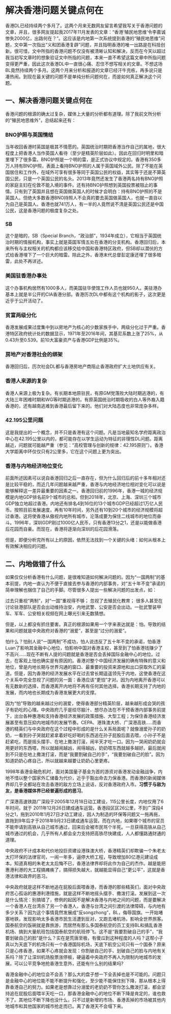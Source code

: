 # 解决香港问题关键点何在

香港DL已经持续两个多月了。这两个月来无数网友留言希望我写关于香港问题的文章，并且，很多网友提起我2017年11月发表的文章：“香港‘殖民地思维’令李嘉诚惨失2000亿，出路何在？”。这应该是内地第一次系统提到香港的“殖民地思维”问题，文中第一次指出“义和团香港复辟”问题，并且指明香港的唯一出路是在科技创新。很可惜，文中所指的香港问题不仅没有被清晰认知和解决，反而在今天以超过我当初写文章时的想象验证文中所指的问题，本来一直不希望这篇文章中所指问题变得更严重，因此这次香港DL中一直很心痛、忍住不想写相关的文章。不想这场BL竟然持续两个多月。这两个月来分析和报道的文章已经汗牛充栋，再多说只是凑热闹。到现在最关键的问题不是单纯分析问题何在，而是如何真正解决这个问题。

## 一、解决香港问题关键点何在


香港问题的根源的确太过复杂，媒体上大量的分析都有道理。除了我前文所分析的“殖民地思维外”，总结起来还有：

### BNO护照与英国情结


当年收回香港时英国是极其不情愿的。英国统治时期把香港当作自己的属地，很大程度上把香港人当作英国人看待（至少是精英阶层如此）。因此在回归时明里和暗里埋下了很多雷。BNO护照是一个明的雷，是正式协议中规定的。香港有350多万人持有BNO护照，表面上看持BNO护照的人属于英国域外公民。除了不能在英国居住和工作外，在域外可享有很多等同于英国公民的权益，其实等于还是不算英国公民，只是一个英国公民的名头。2013年竟然还发生了香港两名持有BNO护照的家庭主妇在伦敦不能入境的事件。还有持BNO护照想到英国投票被阻止的事情。只有到了英国并且想在英国做英国人的时候才会明白：持有BNO护照的不是英国人。但绝大多数香港BNO持照人不会真的要去英国做英国人，也就一直自以为自己是英国人。香港也就741万人，有一半的人竟然说不清是英国公民还是中国公民，这是香港问题的极度复杂之处。

### SB


这个是暗的，SB（Special Branch，“政治部”，1934年成立），它相当于英国统治时期的情报机构，事实上就是英国军情五处在香港的分支机构。香港回归后，本来所有与主权相关的机构都应该移交给中国和香港特区政府，但SB却以潜伏的方式给香港埋下了一个巨大的暗雷。除此之外，香港末代总督彭定康还埋了很多暗雷，此处不再详述。

### 美国驻香港办事处


这个办事机构居然有1000多人，而美国驻华使馆工作人员也就950人。美驻港办基本上就是半公开的CIA香港分部。香港历次DL中都有这个机构的影子，这次更是近乎于公开活动了。

### 贫富两级分化


香港发展成果过度集中到以房地产为核心的少数家族手中，两级分化过于严重。香港特区政府统计处的数据显示，1971年至2016年间，其基尼系数上涨了25%，从0.43升至0.539。前10大富豪资产与香港GDP比例是35%。

### 房地产对香港社会的绑架


香港回归后，历次社会DL都与香港房地产商阻止香港政府扩大土地供应有关。

### 香港人来源的复杂


香港人来源上极为复杂。有长期本地原驻民，有原GM党落败大陆时期逃港的，有大陆三年困难时期和WG等时期逃港的，有原英国统治时期吸收的白人等外裔入籍香港的，还有越南逃难到香港最后留下来的。他们对大陆态度也非常庞杂多样。

### 42.195公里问题

这是我提出的一个概念，并不只是香港有这个问题。凡是当地最知名学府距离政治中心在42.195公里以内的，都可能存在以学生运动为特征的非理性DL问题。距离越近，问题就可能越严重（参见：“高校管理与创新的规律：42.195原则”）。香港大学距离中环仅仅只有2公里多，它在这个问题上更为突出。

### 香港与内地经济地位变化

前面所述因素可以说自香港回归之后一直存在，但为什么回归后的前十多年相对还是比较平稳的，而近几年问题越来越严重，香港与内地经济地位相对变化可以说是能够解释这一差异最重要的因素之一。香港回归前的1996年，香港一城的经济规模是内地GDP排名前9个城市的总和。但到2018年，北京、上海、深圳三个城市GDP独立地超过香港。内地还有排名4到16位的13个城市GDP已经超过1万亿人民币。按照目前发展速度，再有10年时间，另外还有10到20个城市的经济规模将超过香港。这将使香港从傲视内地所有城市，沦落成要为保住二线城市的地位而奋斗。1996年，深圳GDP刚过1000亿人民币，只有香港13分之1，还是以能做香港后花园而自豪。而现在，香港将逐渐向深圳的后花园滑落。

但是，即便分析完所有以上的原因，依然无法找到一个关键的头绪：如何从根本上有效解决相应的问题。

## 二、内地做错了什么


如果仅仅分析香港有什么问题，是很难知道如何解决问题的。因为“一国两制”的基本前提，内地一直认为不便于直接去参与香港的内部事务，对“五十年不变”承诺的简单理解也捆住了自己的手脚。尽管很多人提出一些解决问题的出发点，如：

过去只重视“两制”，对“一国”重视得不够；
忽视了去殖民化教育；
很多人甚至在讨论驻港部队是否会出动维持治安，内地武警、公安是否会出动。一批武警装甲车、军车、公安相关视频在网上曝光引来无数猜想。

但是，以上都没有抓住要害。真正的根源如果用一个字来表达就是：怕。导致的结果和问题就是中央政府对香港的“溺爱”，甚至是“过分的溺爱”。

怕什么？怕别人说“一国两制”不成功，怕人说违反了五十年不变的承诺，怕香港Luan了影响其金融中心地位，怕影响中国对香港主权，甚至到了怕香港钱赚少了不高兴......现在不断有人提的问题就是香港是否会丢掉国际金融中心的地位。过去，在客观上怕也确实是有原因的。香港对整个中国经济发展的确有特殊的意义和地位，曾是内地长期与世界沟通的窗口、最重要的投资来源地和出口获取外汇的渠道。但是，因为香港的经济发展水平在过去曾长期遥遥领先于内地，这使香港在这个关系中完全忽视了问题的另一面：香港应该“更怕”才对。因为内地离开香港可以有无数新的选择，而香港离开内地将不再有任何其他选择。香港长期支持了内地的发展，而内地也长期成为香港发展更大的支撑。

因为“怕”导致的越来越过分的溺爱，使得香港部分精英阶层，越来越形成会哭的孩子有奶吃的心理。中央政府几乎是绞尽脑汁、想尽办法在不干预香港内部事务前提下，出台各种惠港和支持香港经济发展的政策措施、大型工程；为保住香港经济发展甚至有意压抑内地城市的发展节奏。CEPA、港珠澳大桥、广深港高铁.....而香港的精英们与中央政府在这个过程中形成的是什么关系局面呢？就像溺爱孙子的奶奶，一看到孙子哭就赶紧拿着好吃好喝的东西追在孙子屁股后面去喂，小孙子不是赶紧吃，而是摇头摆手、在地上撒泼打滚，闹半天才吃一口。因为一哭闹奶奶就会用更好的东西喂，所以就越闹越凶，闹得越凶，奶奶喂东西就越多越好。最后就闹到不只是在地上撒泼打滚，而是“我要割破自己的手”，“我要划破自己的脸”。因为知道奶奶心疼自己，所以就越来越要让奶奶心里更疼。

1998年香港金融危机时，面对美国量子基金为首的游资对香港发动金融战争，内地不惜以整个国家外汇储备为代价，近乎于豁出命去力保香港。而香港的新闻媒体界却几乎全都站在攻击香港的敌方立场上说话，反对香港政府入市。**习惯于与敌为友，是香港媒体界已经普遍形成的恶习**。

广深港高速铁路广深段于2005年12月18日动工建设，115公里长度，内地仅用了6年时间，就于 2011年12月26日建成通车运营。香港段区区26公里，不到广深段4分之1，拖到2010年1月27日才动工建设，因人为制造的环保等问题又一拖再拖，直拖到9年后才于2018年9月23日建成通车运营。而在内地，如果哪个城市的官员不能申请到高铁从自己城市通过，回来后会被市民骂个半死。一旦获得高铁从自己城市通过的机会，几乎所有人都会全力支持把高铁尽快建成，人人都懂路通财通的道理。

中央政府不计成本和代价地投巨资建设港珠澳大桥，香港精英们却欺骗一个朱老太太打环保的法律官司，一闹一年多，逼停大桥工程，导致增加80亿港元建设成本。知道真相的朱老太太后悔不已，香港法律界却将此作为自己的杰作。越是能把惠港利港的大工程搞瘫痪了，搞得损失越大，就越能显得自己“更公平”，这就是香港法律和政界的恶习。

中央政府就是这样不断地追在屁股后面喂香港，而香港的那些精英们，面对中央政府苦心孤诣的惠港利港措施，就是这样不断地摇头摆手、撒泼打滚。发展到这一次是什么情况：别搞错了，修例的起因不是解决香港与内地之间的问题，而是要解决一个香港人在台湾杀了另一个香港人，香港与台湾之间引渡的法律障碍，与内地有多少关系？因为这个事情竟然发展成“反songzhong”，BL，侮辱国旗。一开始堵塞地铁，发现影响太多香港市民生活遭到反对，又跑去堵机场，影响全世界旅客。国泰航空的饭碗就是靠旅游，而居然有那么多国泰航空的员工支持BL和搞乱香港机场、搞到大量航班包括国泰航空的航班停飞。这不是“我要割破自己的手”，“我要划破自己的脸”是什么？实在是荒唐至极，有傻瓜到这种程度的人吗？这帮小子真以为天底下的机场只有一个香港国际机场，天底下航空公司只有一个国泰？原来只是心疼香港，如果不心疼就会发现：你割破自己的手、划破自己的脸与内地有关系吗？除了让深圳机场股票涨停板，硬逼着中央政府不再人为限制内地城市的发展，可以公平竞争地抢香港生意外，还能有什么别的结果吗?

香港金融中心的地位会不会丢？那么大的盘子想一下全丢掉也是不可能的。问题只是金融中心的地位能不能不断提升和强化，至少能不能保住别下降，那从根本上得靠香港自己的努力。如果老是想靠过分溺爱的老奶奶不管你怎么撒泼打滚，都会坚持追在屁股后面喂半天吃一口，那香港金融中心的地位不断下降是肯定的，谁也救不了。其地位不断下降也没什么，只不过是新增的市场、香港丢掉的市场被其他内地城市和其他国家的城市抢走而已。离了香港天不会塌下来。